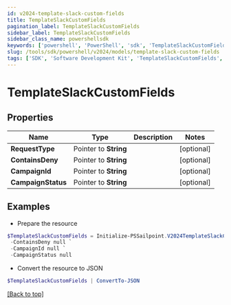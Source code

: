 ```yaml
---
id: v2024-template-slack-custom-fields
title: TemplateSlackCustomFields
pagination_label: TemplateSlackCustomFields
sidebar_label: TemplateSlackCustomFields
sidebar_class_name: powershellsdk
keywords: ['powershell', 'PowerShell', 'sdk', 'TemplateSlackCustomFields', 'V2024TemplateSlackCustomFields'] 
slug: /tools/sdk/powershell/v2024/models/template-slack-custom-fields
tags: ['SDK', 'Software Development Kit', 'TemplateSlackCustomFields', 'V2024TemplateSlackCustomFields']
---
```



# TemplateSlackCustomFields

## Properties

Name | Type | Description | Notes
------------ | ------------- | ------------- | -------------
**RequestType** |  Pointer to **String** |  | [optional] 
**ContainsDeny** |  Pointer to **String** |  | [optional] 
**CampaignId** |  Pointer to **String** |  | [optional] 
**CampaignStatus** |  Pointer to **String** |  | [optional] 

## Examples

- Prepare the resource
```powershell
$TemplateSlackCustomFields = Initialize-PSSailpoint.V2024TemplateSlackCustomFields  -RequestType null `
 -ContainsDeny null `
 -CampaignId null `
 -CampaignStatus null
```

- Convert the resource to JSON
```powershell
$TemplateSlackCustomFields | ConvertTo-JSON
```


[[Back to top]](#) 

